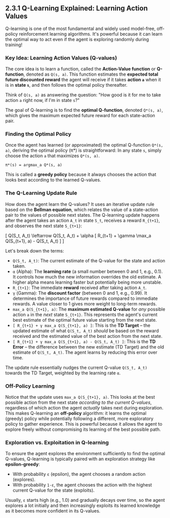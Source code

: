 ## 2.3.1 Q-Learning Explained: Learning Action Values

Q-learning is one of the most fundamental and widely used model-free, off-policy reinforcement learning algorithms. It's powerful because it can learn the optimal way to act even if the agent is exploring randomly during training!

### Key Idea: Learning Action Values (Q-values)

The core idea is to learn a function, called the **Action-Value function** or **Q-function**, denoted as `Q(s, a)`. This function estimates the **expected total future discounted reward** the agent will receive if it takes **action `a`** when it is in **state `s`**, and then follows the optimal policy thereafter.

Think of `Q(s, a)` as answering the question: "How good is it for me to take action `a` right now, if I'm in state `s`?"

The goal of Q-learning is to find the **optimal Q-function**, denoted `Q*(s, a)`, which gives the maximum expected future reward for each state-action pair.

### Finding the Optimal Policy

Once the agent has learned (or approximated) the optimal Q-function `Q*(s, a)`, deriving the optimal policy (π*) is straightforward: In any state `s`, simply choose the action `a` that maximizes `Q*(s, a)`.

```
π*(s) = argmax_a Q*(s, a)
```

This is called a **greedy policy** because it always chooses the action that looks best according to the learned Q-values.

### The Q-Learning Update Rule

How does the agent learn the Q-values? It uses an iterative update rule based on the **Bellman equation**, which relates the value of a state-action pair to the values of possible next states. The Q-learning update happens after the agent takes an action `A_t` in state `S_t`, receives a reward `R_{t+1}`, and observes the next state `S_{t+1}`:

\[ Q(S_t, A_t) \leftarrow Q(S_t, A_t) + \alpha [ R_{t+1} + \gamma \max_a Q(S_{t+1}, a) - Q(S_t, A_t) ] \]

Let's break down the terms:

*   `Q(S_t, A_t)`: The current estimate of the Q-value for the state and action taken.
*   `α` (Alpha): The **learning rate** (a small number between 0 and 1, e.g., 0.1). It controls how much the new information overrides the old estimate. A higher alpha means learning faster but potentially being more unstable.
*   `R_{t+1}`: The immediate **reward** received after taking action `A_t`.
*   `γ` (Gamma): The **discount factor** (between 0 and 1, e.g., 0.99). It determines the importance of future rewards compared to immediate rewards. A value closer to 1 gives more weight to long-term rewards.
*   `max_a Q(S_{t+1}, a)`: The **maximum estimated Q-value** for *any* possible action `a` in the *next* state `S_{t+1}`. This represents the agent's current best estimate of the optimal future value starting from the next state.
*   `[ R_{t+1} + γ max_a Q(S_{t+1}, a) ]`: This is the **TD Target** – the updated estimate of what `Q(S_t, A_t)` *should* be based on the reward received and the estimated value of the best action from the next state.
*   `[ R_{t+1} + γ max_a Q(S_{t+1}, a) - Q(S_t, A_t) ]`: This is the **TD Error** – the difference between the new estimate (TD Target) and the old estimate of `Q(S_t, A_t)`. The agent learns by reducing this error over time.

The update rule essentially nudges the current Q-value `Q(S_t, A_t)` towards the TD Target, weighted by the learning rate `α`.

### Off-Policy Learning

Notice that the update uses `max_a Q(S_{t+1}, a)`. This looks at the best possible action from the next state *according to the current Q-values*, regardless of which action the agent *actually* takes next during exploration. This makes Q-learning an **off-policy** algorithm: it learns the optimal (greedy) policy while potentially following a different, more exploratory policy to gather experience. This is powerful because it allows the agent to explore freely without compromising its learning of the best possible path.

### Exploration vs. Exploitation in Q-learning

To ensure the agent explores the environment sufficiently to find the optimal Q-values, Q-learning is typically paired with an exploration strategy like **epsilon-greedy**:

*   With probability `ε` (epsilon), the agent chooses a random action (explores).
*   With probability `1-ε`, the agent chooses the action with the highest current Q-value for the state (exploits).

Usually, `ε` starts high (e.g., 1.0) and gradually decays over time, so the agent explores a lot initially and then increasingly exploits its learned knowledge as it becomes more confident in its Q-values. 